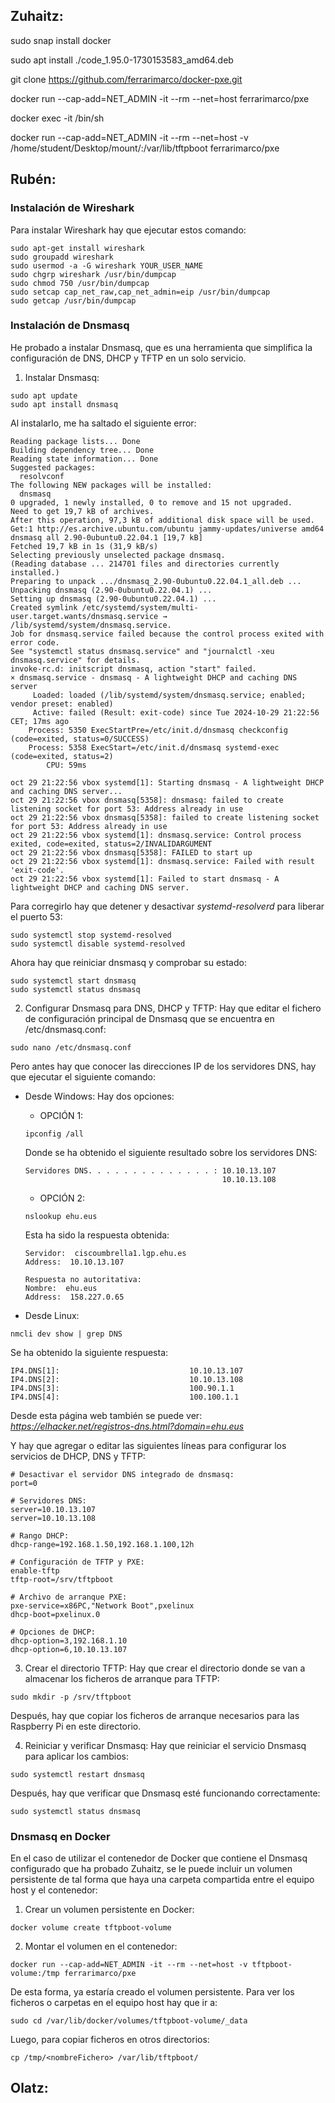 ## Zuhaitz:
sudo snap install docker

sudo apt install ./code_1.95.0-1730153583_amd64.deb

git clone https://github.com/ferrarimarco/docker-pxe.git

docker run --cap-add=NET_ADMIN -it --rm --net=host ferrarimarco/pxe

docker exec -it <docker id> /bin/sh

docker run --cap-add=NET_ADMIN -it --rm --net=host -v /home/student/Desktop/mount/:/var/lib/tftpboot ferrarimarco/pxe

## Rubén:

### Instalación de Wireshark
Para instalar Wireshark hay que ejecutar estos comando:
```
sudo apt-get install wireshark
sudo groupadd wireshark
sudo usermod -a -G wireshark YOUR_USER_NAME
sudo chgrp wireshark /usr/bin/dumpcap
sudo chmod 750 /usr/bin/dumpcap
sudo setcap cap_net_raw,cap_net_admin=eip /usr/bin/dumpcap
sudo getcap /usr/bin/dumpcap
```

### Instalación de Dnsmasq
He probado a instalar Dnsmasq, que es una herramienta que simplifica la configuración de DNS, DHCP y TFTP en un solo servicio.

1. Instalar Dnsmasq:
```
sudo apt update
sudo apt install dnsmasq
```

Al instalarlo, me ha saltado el siguiente error:
```
Reading package lists... Done
Building dependency tree... Done
Reading state information... Done
Suggested packages:
  resolvconf
The following NEW packages will be installed:
  dnsmasq
0 upgraded, 1 newly installed, 0 to remove and 15 not upgraded.
Need to get 19,7 kB of archives.
After this operation, 97,3 kB of additional disk space will be used.
Get:1 http://es.archive.ubuntu.com/ubuntu jammy-updates/universe amd64 dnsmasq all 2.90-0ubuntu0.22.04.1 [19,7 kB]
Fetched 19,7 kB in 1s (31,9 kB/s)  
Selecting previously unselected package dnsmasq.
(Reading database ... 214701 files and directories currently installed.)
Preparing to unpack .../dnsmasq_2.90-0ubuntu0.22.04.1_all.deb ...
Unpacking dnsmasq (2.90-0ubuntu0.22.04.1) ...
Setting up dnsmasq (2.90-0ubuntu0.22.04.1) ...
Created symlink /etc/systemd/system/multi-user.target.wants/dnsmasq.service → /lib/systemd/system/dnsmasq.service.
Job for dnsmasq.service failed because the control process exited with error code.
See "systemctl status dnsmasq.service" and "journalctl -xeu dnsmasq.service" for details.
invoke-rc.d: initscript dnsmasq, action "start" failed.
× dnsmasq.service - dnsmasq - A lightweight DHCP and caching DNS server
     Loaded: loaded (/lib/systemd/system/dnsmasq.service; enabled; vendor preset: enabled)
     Active: failed (Result: exit-code) since Tue 2024-10-29 21:22:56 CET; 17ms ago
    Process: 5350 ExecStartPre=/etc/init.d/dnsmasq checkconfig (code=exited, status=0/SUCCESS)
    Process: 5358 ExecStart=/etc/init.d/dnsmasq systemd-exec (code=exited, status=2)
        CPU: 59ms

oct 29 21:22:56 vbox systemd[1]: Starting dnsmasq - A lightweight DHCP and caching DNS server...
oct 29 21:22:56 vbox dnsmasq[5358]: dnsmasq: failed to create listening socket for port 53: Address already in use
oct 29 21:22:56 vbox dnsmasq[5358]: failed to create listening socket for port 53: Address already in use
oct 29 21:22:56 vbox systemd[1]: dnsmasq.service: Control process exited, code=exited, status=2/INVALIDARGUMENT
oct 29 21:22:56 vbox dnsmasq[5358]: FAILED to start up
oct 29 21:22:56 vbox systemd[1]: dnsmasq.service: Failed with result 'exit-code'.
oct 29 21:22:56 vbox systemd[1]: Failed to start dnsmasq - A lightweight DHCP and caching DNS server.
```

Para corregirlo hay que detener y desactivar *systemd-resolverd* para liberar el puerto 53:
```
sudo systemctl stop systemd-resolved
sudo systemctl disable systemd-resolved
```

Ahora hay que reiniciar dnsmasq y comprobar su estado:
```
sudo systemctl start dnsmasq
sudo systemctl status dnsmasq
```

2. Configurar Dnsmasq para DNS, DHCP y TFTP:
Hay que editar el fichero de configuración principal de Dnsmasq que se encuentra en /etc/dnsmasq.conf:
```
sudo nano /etc/dnsmasq.conf
```

Pero antes hay que conocer las direcciones IP de los servidores DNS, hay que ejecutar el siguiente comando:
- Desde Windows: Hay dos opciones:
  - OPCIÓN 1:
  ```
  ipconfig /all
  ```

  Donde se ha obtenido el siguiente resultado sobre los servidores DNS:
  ```
  Servidores DNS. . . . . . . . . . . . . . : 10.10.13.107
                                              10.10.13.108
  ```
  - OPCIÓN 2:
  ```
  nslookup ehu.eus
  ```

  Esta ha sido la respuesta obtenida:
  ```
  Servidor:  ciscoumbrella1.lgp.ehu.es
  Address:  10.10.13.107

  Respuesta no autoritativa:
  Nombre:  ehu.eus
  Address:  158.227.0.65
  ```

- Desde Linux:
```
nmcli dev show | grep DNS
```

Se ha obtenido la siguiente respuesta:
```
IP4.DNS[1]:                             10.10.13.107
IP4.DNS[2]:                             10.10.13.108
IP4.DNS[3]:                             100.90.1.1
IP4.DNS[4]:                             100.100.1.1
```

Desde esta página web también se puede ver:
*https://elhacker.net/registros-dns.html?domain=ehu.eus*

Y hay que agregar o editar las siguientes líneas para configurar los servicios de DHCP, DNS y TFTP:
```
# Desactivar el servidor DNS integrado de dnsmasq:
port=0

# Servidores DNS:
server=10.10.13.107
server=10.10.13.108

# Rango DHCP:
dhcp-range=192.168.1.50,192.168.1.100,12h

# Configuración de TFTP y PXE:
enable-tftp
tftp-root=/srv/tftpboot

# Archivo de arranque PXE:
pxe-service=x86PC,"Network Boot",pxelinux
dhcp-boot=pxelinux.0

# Opciones de DHCP:
dhcp-option=3,192.168.1.10
dhcp-option=6,10.10.13.107
```

3. Crear el directorio TFTP:
Hay que crear el directorio donde se van a almacenar los ficheros de arranque para TFTP:
```
sudo mkdir -p /srv/tftpboot
```

Después, hay que copiar los ficheros de arranque necesarios para las Raspberry Pi en este directorio.

4. Reiniciar y verificar Dnsmasq:
Hay que reiniciar el servicio Dnsmasq para aplicar los cambios:
```
sudo systemctl restart dnsmasq
```
Después, hay que verificar que Dnsmasq esté funcionando correctamente:
```
sudo systemctl status dnsmasq
```

### Dnsmasq en Docker
En el caso de utilizar el contenedor de Docker que contiene el Dnsmasq configurado que ha probado Zuhaitz, se le puede incluir un volumen persistente de tal forma que haya una carpeta compartida entre el equipo host y el contenedor:

  1. Crear un volumen persistente en Docker:
  ```
  docker volume create tftpboot-volume
  ```
  2. Montar el volumen en el contenedor:
  ```
  docker run --cap-add=NET_ADMIN -it --rm --net=host -v tftpboot-volume:/tmp ferrarimarco/pxe
  ```

De esta forma, ya estaría creado el volumen persistente. Para ver los ficheros o carpetas en el equipo host hay que ir a:
```
sudo cd /var/lib/docker/volumes/tftpboot-volume/_data
```

Luego, para copiar ficheros en otros directorios:
```
cp /tmp/<nombreFichero> /var/lib/tftpboot/
```

## Olatz:
